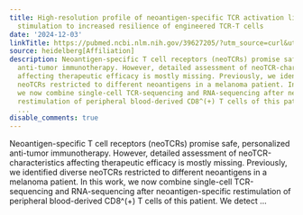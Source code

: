 ```yaml
---
title: High-resolution profile of neoantigen-specific TCR activation links moderate
  stimulation to increased resilience of engineered TCR-T cells
date: '2024-12-03'
linkTitle: https://pubmed.ncbi.nlm.nih.gov/39627205/?utm_source=curl&utm_medium=rss&utm_campaign=pubmed-2&utm_content=1FakS-2QOkCT8HsMOQP1bCRQ4YzyumYOmxmF0moLsQ3dFB1E9V&fc=20220326224207&ff=20241204174915&v=2.18.0.post9+e462414
source: heidelberg[Affiliation]
description: Neoantigen-specific T cell receptors (neoTCRs) promise safe, personalized
  anti-tumor immunotherapy. However, detailed assessment of neoTCR-characteristics
  affecting therapeutic efficacy is mostly missing. Previously, we identified diverse
  neoTCRs restricted to different neoantigens in a melanoma patient. In this work,
  we now combine single-cell TCR-sequencing and RNA-sequencing after neoantigen-specific
  restimulation of peripheral blood-derived CD8^(+) T cells of this patient. We detect
  ...
disable_comments: true
---
```

Neoantigen-specific T cell receptors (neoTCRs) promise safe, personalized anti-tumor immunotherapy. However, detailed assessment of neoTCR-characteristics affecting therapeutic efficacy is mostly missing. Previously, we identified diverse neoTCRs restricted to different neoantigens in a melanoma patient. In this work, we now combine single-cell TCR-sequencing and RNA-sequencing after neoantigen-specific restimulation of peripheral blood-derived CD8^(+) T cells of this patient. We detect ...